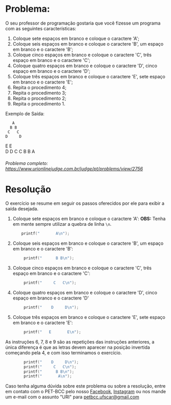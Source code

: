 # Problema:

O seu professor de programação gostaria que você fizesse um programa com as seguintes características:

1. Coloque sete espaços em branco e coloque o caractere 'A';
2. Coloque seis espaços em branco e coloque o caractere 'B', um espaço em branco e o caractere 'B';
3. Coloque cinco espaços em branco e coloque o caractere 'C', três espaço em branco e o caractere 'C';
4. Coloque quatro espaços em branco e coloque o caractere 'D', cinco espaço em branco e o caractere 'D';
5. Coloque três espaços em branco e coloque o caractere 'E', sete espaço em branco e o caractere 'E';
6. Repita o procedimento 4;
7. Repita o procedimento 3;
8. Repita o procedimento 2;
9. Repita o procedimento 1.

Exemplo de Saída:

                        	
       A
      B B
     C   C
    D     D
   E       E	
    D     D
     C   C
      B B
       A

###### Problema completo: https://www.urionlinejudge.com.br/judge/pt/problems/view/2756

# Resolução

O exercício se resume em seguir os passos oferecidos por ele para exibir a saída desejada.

1. Coloque sete espaços em branco e coloque o caractere 'A':
**OBS:** Tenha em mente sempre utilizar a quebra de linha `\n`.
```c
       printf("       A\n");   
```

2. Coloque seis espaços em branco e coloque o caractere 'B', um espaço em branco e o caractere 'B':

```c
        printf("      B B\n");
```
3. Coloque cinco espaços em branco e coloque o caractere 'C', três espaço em branco e o caractere 'C':

```c
        printf("     C   C\n");
```
4. Coloque quatro espaços em branco e coloque o caractere 'D', cinco espaço em branco e o caractere 'D'    

```c
        printf("    D     D\n");
```

5. Coloque três espaços em branco e coloque o caractere 'E', sete espaço em branco e o caractere 'E':

```c
        printf("   E       E\n");
```

As instruções 6, 7, 8 e 9 são as repetições das instruções anteriores, a única diferença é que as letras devem aparecer na posição invertida começando pela 4, e com isso terminamos o exercício.

```c
        printf("    D     D\n");
        printf("     C   C\n");
        printf("      B B\n");
        printf("       A\n");
```


Caso tenha alguma dúvida sobre este problema ou sobre a resolução, entre em contato com o PET-BCC pelo nosso
[Facebook](https://www.facebook.com/petbcc/),
[Instagram](https://www.instagram.com/petbcc.ufscar/)
ou nos mande um e-mail com o assunto "URI" para petbcc.ufscar@gmail.com